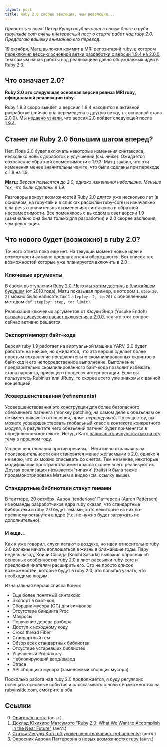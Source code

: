 ```yaml
---
layout: post
title: Ruby 2.0 скорее эволюция, чем революция...
---
```


_Приветстую всех! Питер Купер опубликовал в своем блоге о руби rubyinside.com очень инетересный пост о старте работ над ruby 2.0. Предлагаю вашему вниманию его перевод._

19 октября, Матц выложил [коммит](https://github.com/ruby/ruby/commit/6b8d4ab840b2d76d356ba30dbccfef4f5fd10767) в MRI репозитарий ruby, в котором [переключил версию основной ветки разработки с версии 1.9.4 на 2.0.0](https://github.com/ruby/ruby/commit/6b8d4ab840b2d76d356ba30dbccfef4f5fd10767), тем самым начав работы над реализацией давно обсуждаемых идей в Ruby 2.0.

## Что означает 2.0?

**Ruby 2.0 это следующая основная версия релиза MRI ruby, официальной реализации ruby.**

Ruby 1.9.3 скоро выйдет, а версиия 1.9.4 находится в активной разработке (сейчас она перемещена в другую ветку, т.к основной стала 2.0.0). Мы [недавно узнали](http://www.rubyinside.com/ruby-1-9-3-introduction-and-changes-5428.html), что версия 2.0 пойдет следующей после 1.9.4.

## Станет ли Ruby 2.0 большим шагом вперед?

Нет. Пока 2.0 будет включать некоторые изменения синтаксиса, несколько новых доработок и улучшений (см. ниже). Ожидается сохранение обратной совместимости с 1.9.3. Матц заявил, что эти изменения менее значительны чем те, что были сделаны при переходе с 1.8 на 1.9.

**Матц:** _Версия повысится до 2.0, однако изменения небольшие. Меньше тех, что были сделаны в 1.9._

Разговоры вокруг возможностей Ruby 2.0 длятся уже несколько лет (в основном, на ruby-talk и в списках рассылки ruby-core) и изначально шла речь о значительных изменениях синтаксиса и обратной несовместимости. Все поменялось с выходом в свет версии 1.9 (изначально она была только для разработки) и 2.0 скорее эволюция, чем революция.

## Что нового будет (возможно) в ruby 2.0?

Точного ответа пока еще нет. На текущий момент новые идеи и возможности активно предлагаются и обсуждаются. Вот список тех возможностей которые уже планируется включить в 2.0 :

### Ключевые аргументы

В своем выступлении [Ruby 2.0: Чего мы хотим достичь в ближайшем будущем](http://www.youtube.com/watch?v=t9LMOydfc4k) (от 2010 года), Матц показывал пример, в котором `1.step(20, 2)` можно было написать так `1.step(by: 2, to:20)` с объявленным методом `def step(by: step, to: limit)`.

Реализация ключевых аргументов от Юсуки Эндо (Yusuke Endoh) [вызвала дискуссию насчет включения в 2.0.0](http://ruby-dev.info/posts/44602), так что этот вопрос сейчас активно решается.

### Экспорт/импорт байт-кода

Версия ruby 1.9 работает на виртуальной машине YARV, 2.0 будет работать на ней же, но ожидается, что эта версия сделает более простым сохранение предварительно скомпилированных скриптов в байт-код и его непосредственное выполнение. Выполнение предварительно скомпилированного байт-кода позволит избежать этапа парсинга, присущего процессу интерпретации. Если вы пользуетесь Rubinius или JRuby, то скорее всего уже знакомы с данной концепцией.

### Усовершенствования (refinements)

Усовершенствования это конструкции для более безопасного обезъяннего патчинга (monkey patching, на самом деле к обезъянам он не имеет никакого отношения, _прим. переводчика_). По существу, вы можете усовершенствовать глобальный класс в контексте конкретного модуля, в результате чего обезъяний патчинг будет применятся в определенном контексте. Иегуда Катц [написал отличную статью на эту тему в прошлом году](http://yehudakatz.com/2010/11/30/ruby-2-0-refinements-in-practice/).

Усовершенствования противоречивы... Негативно отражаясь на производительности они становятся менее желаемыми в 2.0, однако я не верю, что их можно списывать со счетов. Тем не менее, некоторые модификации пространства имен класса скорее всего реализуют их. Другая реализация называется 'типажи' (traits) и была также продемонстрирована Матцем в видео (см. ссылку выше).

### Стандартные библиотеки станут гемами

В твиттере, 20 октября, Аарон 'tenderlove' Паттерсон (Aaron Patterson) из команды разработчиков ядра ruby сказал, что стандартные библиотеки в ruby 2.0 будут гемами, хотя некоторые из них по-прежнему останутся в ядре (т.е. не нужно будет загружать их дополнительно).

### И еще...

Как я уже говорил, слухи летают в воздухе, но идеи относительно ruby 2.0 должны начать воплощаться в жизнь в ближайшие годы. Пару недель назад, Коичи Сасада (Koichi Sasada) выложил опросник об основных особенностях ruby 2.0 в лист рассылки ruby-core и предложил чиателям расширить его. Это не просто список возможностей, которые будут в ruby 2.0, это попытка узнать, что необходимо людям.

Изначальная версия списка Коичи:

  * Еще более понятный синтаксис
  * Экспорт в байт-код
  * Сборщик мусора (GC) для символов
  * Отсутствие биндинга Proc
  * Макросы
  * Получение дерева разбора
  * Доступ к исходному коду
  * Cross thread Fiber
  * Стандартный гем
  * Обзор всех стандартных библиотек
  * Отсуствие устаревших библиотек
  * Улучшеный Proc#curry
  * Неблокирующий ввод/вывод
  * Dtrace
  * API сборщика мусора (заменяемый сборщик мусора)

Посколько работа над ruby 2.0 продолжается, я буду регулярно освещать основные события и рассказывать о новых возможностях на [rubyinside.com](http://rubyinside.com), смотрите в оба.

## Ссылки

  0. [Оригинал поста](http://www.rubyinside.com/ruby-2-0-implementation-work-begins-what-is-ruby-2-0-and-whats-new-5515.html) (англ.)
  0. [Доклад Юкихиро Матсумото "Ruby 2.0: What We Want to Accomplish in the Near Future"](http://www.youtube.com/watch?v=t9LMOydfc4k) (англ.) 
  0. [Статья Иегуды Катц об усовершенствованиях (refinements)](http://yehudakatz.com/2010/11/30/ruby-2-0-refinements-in-practice/) (англ.)
  0. [Опросник Аарона Паттерсона о новых возможностях ruby](http://blade.nagaokaut.ac.jp/cgi-bin/vframe.rb/ruby/ruby-core/39810?39629-40099+split-mode-vertical) (англ.)